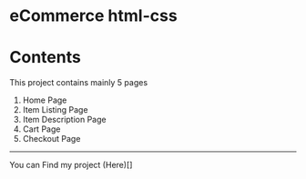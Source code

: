 # eCommerce html-css
# Contents
This project contains mainly 5 pages </br>
1. Home Page
2. Item Listing Page
3. Item Description Page
4. Cart Page
5. Checkout Page
   
<hr>

You can Find my project (Here)[]